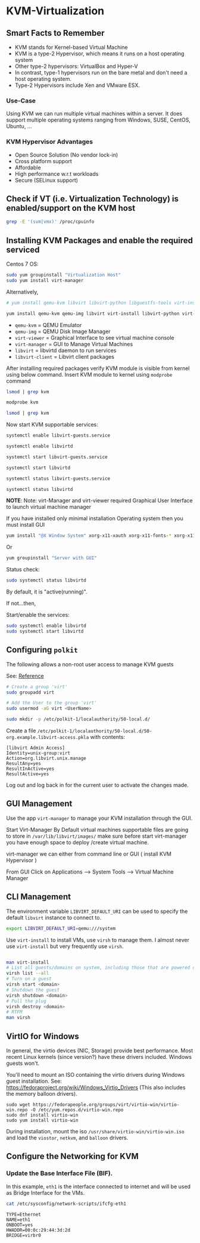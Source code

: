 # KVM-Virtualization

## Smart Facts to Remember
- KVM stands for Kernel-based Virtual Machine
- KVM is a type-2 Hypervisor, which means it runs on a host operating system
- Other type-2 hypervisors: VirtualBox and Hyper-V
- In contrast, type-1 hypervisors run on the bare metal and don't need a host operating system.
- Type-2 Hypervisors include Xen and VMware ESX.

### Use-Case
Using KVM we can run multiple virtual machines within a server. It does support multiple operating systems ranging from Windows, SUSE, CentOS, Ubuntu, ...

### KVM Hypervisor Advantages
- Open Source Solution (No vendor lock-in)
- Cross platform support
- Affordable
- High performance w.r.t workloads
- Secure (SELinux support)


## Check if VT (i.e. Virtualization Technology) is enabled/support on the KVM host

```sh
grep -E '(svm|vmx)' /proc/cpuinfo
```


## Installing KVM Packages and enable the required serviced

Centos 7 OS:

```sh
sudo yum groupinstall "Virtualization Host"
sudo yum install virt-manager
```

Alternatively, 
```bash
# yum install qemu-kvm libvirt libvirt-python libguestfs-tools virt-install -y

yum install qemu-kvm qemu-img libvirt virt-install libvirt-python virt-manager virt-install libvirt-client virt-viewer -y
```

- `qemu-kvm` = QEMU Emulator 
- `qemu-img` = QEMU Disk Image Manager
- `virt-viewer` = Graphical Interface to see virtual machine console
- `virt-manager` = GUI to Manage Virtual Machines
- `libvirt` = libvirtd daemon to run services
- `libvirt-client` = Libvirt client packages

After installing required packages verify KVM module is visible from kernel using below command. Insert KVM module to kernel using `modprobe` command

```sh 
lsmod | grep kvm

modprobe kvm

lsmod | grep kvm
```

Now start KVM supportable services:

```sh
systemctl enable libvirt-guests.service

systemctl enable libvirtd

systemctl start libvirt-guests.service

systemctl start libvirtd

systemctl status libvirt-guests.service 

systemctl status libvirtd
```

**NOTE**: 
Note: virt-Manager and virt-viewer required Graphical User Interface to launch virtual machine manager

If you have installed only minimal installation Operating system then you must install GUI

```sh
yum install "@X Window System" xorg-x11-xauth xorg-x11-fonts-* xorg-x11-utils -y
```

Or

```sh
yum groupinstall "Server with GUI"
```


Status check:
```sh
sudo systemctl status libvirtd
```
By default, it is "active(running)". 

If not...then,

Start/enable the services:
```sh
sudo systemctl enable libvirtd
sudo systemctl start libvirtd
```


## Configuring `polkit`

The following allows a non-root user access to manage KVM guests

See: [Reference](http://www.linuxsysadmintutorials.com/configure-polkit-to-run-virsh-as-a-normal-user/)

```sh
# Create a group 'virt'
sudo groupadd virt

# Add the User to the group 'virt' 
sudo usermod -aG virt <UserName>

sudo mkdir -p /etc/polkit-1/localauthority/50-local.d/
```

Create a file `/etc/polkit-1/localauthority/50-local.d/50-org.example.libvirt-access.pkla` with contents:

```
[libvirt Admin Access]
Identity=unix-group:virt
Action=org.libvirt.unix.manage
ResultAny=yes
ResultInActive=yes
ResultActive=yes
```

Log out and log back in for the current user to activate the changes made.

## GUI Management

Use the app `virt-manager` to manage your KVM installation through the GUI.

Start Virt-Manager 
By Default virtual machines supportable files are going to store in `/var/lib/libvirt/images/` make sure before start virt-manager you have enough space to deploy /create virtual machine. 

virt-manager we can either from command line or GUI ( install KVM Hypervisor ) 

From GUI Click on Applications –> System Tools –> Virtual Machine Manager



## CLI Management

The environment variable `LIBVIRT_DEFAULT_URI` can be used to specify the default `libvirt` instance to connect to.

```sh
export LIBVIRT_DEFAULT_URI=qemu:///system
```

Use `virt-install` to install VMs, use `virsh` to manage them. I almost never use `virt-install` but very frequently use `virsh`.

```sh

man virt-install
# List all guests/domains on system, including those that are powered off
virsh list --all
# Turn on a guest
virsh start <domain>
# Shutdown the guest
virsh shutdown <domain>
# Pull the plug
virsh destroy <domain>
# RTFM
man virsh

```

## VirtIO for Windows

In general, the virtio devices (NIC, Storage) provide best performance. Most recent Linux kernels (since version?) have these drivers included. Windows guests won't.

You'll need to mount an ISO containing the virtio drivers during Windows guest installation. See: https://fedoraproject.org/wiki/Windows_Virtio_Drivers (This also includes the memory balloon drivers).

    sudo wget https://fedorapeople.org/groups/virt/virtio-win/virtio-win.repo -O /etc/yum.repos.d/virtio-win.repo
    sudo dnf install virtio-win
    sudo yum install virtio-win

During installation, mount the iso `/usr/share/virtio-win/virtio-win.iso` and load the `viostor`, `netkvm`, and `balloon` drivers.


## Configure the Networking for KVM

### Update the Base Interface File (BIF).
In this example, `eth1` is the interface connected to internet and will be used as Bridge Interface for the VMs.

```sh
cat /etc/sysconfig/network-scripts/ifcfg-eth1
```

```
TYPE=Ethernet
NAME=eth1
ONBOOT=yes
HWADDR=00:0c:29:44:3d:2d
BRIDGE=virbr0
```





















